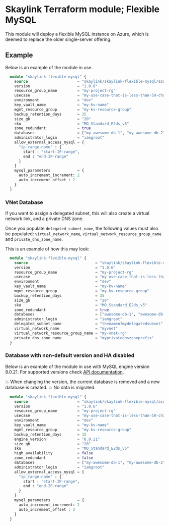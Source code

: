 # Skaylink Terraform module; Flexible MySQL

This module will deploy a flexible MySQL instance on Azure, which is deemed to
replace the older single-server offering.

## Example

Below is an example of the module in use.

```terraform
  module "skaylink-flexible-mysql" {
    source                      = "skaylink/skaylink-flexible-mysql/azurerm"
    version                     = "1.0.6"
    resource_group_name         = "my-project-rg"
    usecase                     = "my-use-case-that-is-less-than-50-characters"
    environment                 = "dev"
    key_vault_name              = "my-kv-name"
    mgmt_resource_group         = "my-kv-resource-group"
    backup_retention_days       = 35
    size_gb                     = "20"
    sku                         = "MO_Standard_E2ds_v5"
    zone_redundant              = true
    databases                   = ["my-awesome-db-1", "my-awesome-db-2", "my-awesome-db-3"]
    administrator_login         = "iamgroot"
    allow_external_access_mysql = {
      "ip_range-name" : {
        start : "start-IP-range",
        end : "end-IP-range"
      }
    }
    mysql_parameters            = {
      auto_increment_increment: 2
      auto_increment_offset : 2
    }
  }
```

### VNet Database

If you want to assign a delegated subnet, this will also create a virtual
network link, and a private DNS zone.

Once you populate `delegated_subnet_name`, the following values must also be
populated: `virtual_network_name`, `virtual_network_resource_group_name` and `private_dns_zone_name`.

This is an example of how this may look:

```terraform
  module "skaylink-flexible-mysql" {
    source                              = "skaylink/skaylink-flexible-mysql/azurerm"
    version                             = "1.0.6"
    resource_group_name                 = "my-project-rg"
    usecase                             = "my-use-case-that-is-less-than-50-characters"
    environment                         = "dev"
    key_vault_name                      = "my-kv-name"
    mgmt_resource_group                 = "my-kv-resource-group"
    backup_retention_days               = 35
    size_gb                             = "20"
    sku                                 = "MO_Standard_E2ds_v5"
    zone_redundant                      = true
    databases                           = ["awesome-db-1", "awesome-db-2", "awesome-db-3"]
    administrator_login                 = "iamgroot"
    delegated_subnet_name               = "thenameofmydelegatedsubnet"
    virtual_network_name                = "myvnet"
    virtual_network_resource_group_name = "my-vnet-rg"
    private_dns_zone_name               = "myprivatednszoneprefix"
  }
```

### Database with non-default version and HA disabled

Below is an example of the module in use with MySQL engine version 8.0.21.
For supported versions check [API documentation](https://learn.microsoft.com/en-us/rest/api/mysql/flexibleserver/servers/create?tabs=HTTP#serverversion).

💥 When changing the version, the current database is removed and a new
database is created.
💥 No data is migrated.

```terraform
  module "skaylink-flexible-mysql" {
    source                      = "skaylink/skaylink-flexible-mysql/azurerm"
    version                     = "1.0.6"
    resource_group_name         = "my-project-rg"
    usecase                     = "my-use-case-that-is-less-than-50-characters"
    environment                 = "dev"
    key_vault_name              = "my-kv-name"
    mgmt_resource_group         = "my-kv-resource-group"
    backup_retention_days       = 35
    engine_version              = "8.0.21"
    size_gb                     = "20"
    sku                         = "MO_Standard_E2ds_v5"
    high_availability           = false
    zone_redundant              = false
    databases                   = ["my-awesome-db-1", "my-awesome-db-2", "my-awesome-db-3"]
    administrator_login         = "iamgroot"
    allow_external_access_mysql = {
      "ip_range-name" : {
        start : "start-IP-range",
        end : "end-IP-range"
      }
    }
    mysql_parameters            = {
      auto_increment_increment: 2
      auto_increment_offset : 2
    }
  }
```

